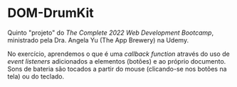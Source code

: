 # DOM-DrumKit

Quinto "projeto" do *The Complete 2022 Web Development Bootcamp*, ministrado pela Dra. Angela Yu (The App Brewery) na Udemy.

No exercício, aprendemos o que é uma *callback function* através do uso de *event listeners* adicionados a elementos (botões) e ao próprio documento. Sons de bateria são tocados a partir do mouse (clicando-se nos botões na tela) ou do teclado.
